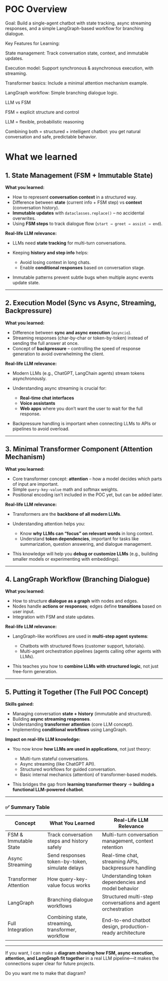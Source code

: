 # POC Overview

Goal: Build a single-agent chatbot with state tracking, async streaming responses, and a simple LangGraph-based workflow for branching dialogue.

Key Features for Learning:

State management: Track conversation state, context, and immutable updates.

Execution model: Support synchronous & asynchronous execution, with streaming.

Transformer basics: Include a minimal attention mechanism example.

LangGraph workflow: Simple branching dialogue logic.

LLM vs FSM

FSM = explicit structure and control

LLM = flexible, probabilistic reasoning

Combining both = structured + intelligent chatbot: you get natural conversation and safe, predictable behavior.

# What we learned

## **1. State Management (FSM + Immutable State)**

**What you learned:**

* How to represent **conversation context** in a structured way.
* Difference between **state** (current info + FSM step) vs **context** (conversation history).
* **Immutable updates** with `dataclasses.replace()` – no accidental overwrites.
* Using **FSM steps** to track dialogue flow (`start → greet → assist → end`).

**Real-life LLM relevance:**

* LLMs need **state tracking** for multi-turn conversations.
* Keeping **history and step info** helps:

  * Avoid losing context in long chats.
  * Enable **conditional responses** based on conversation stage.
* Immutable patterns prevent subtle bugs when multiple async events update state.

---

## **2. Execution Model (Sync vs Async, Streaming, Backpressure)**

**What you learned:**

* Difference between **sync and async execution** (`asyncio`).
* Streaming responses (char-by-char or token-by-token) instead of sending the full answer at once.
* Concept of **backpressure** – controlling the speed of response generation to avoid overwhelming the client.

**Real-life LLM relevance:**

* Modern LLMs (e.g., ChatGPT, LangChain agents) stream tokens asynchronously.
* Understanding async streaming is crucial for:

  * **Real-time chat interfaces**
  * **Voice assistants**
  * **Web apps** where you don’t want the user to wait for the full response.
* Backpressure handling is important when connecting LLMs to APIs or pipelines to avoid overload.

---

## **3. Minimal Transformer Component (Attention Mechanism)**

**What you learned:**

* Core transformer concept: **attention** – how a model decides which parts of input are important.
* Simple `query-key-value` math and softmax weights.
* Positional encoding isn’t included in the POC yet, but can be added later.

**Real-life LLM relevance:**

* Transformers are the **backbone of all modern LLMs**.
* Understanding attention helps you:

  * Know **why LLMs can “focus” on relevant words** in long context.
  * Understand **token dependencies**, important for tasks like summarization, question answering, and dialogue management.
* This knowledge will help you **debug or customize LLMs** (e.g., building smaller models or experimenting with embeddings).

---

## **4. LangGraph Workflow (Branching Dialogue)**

**What you learned:**

* How to structure **dialogue as a graph** with nodes and edges.
* Nodes handle **actions or responses**; edges define **transitions** based on user input.
* Integration with FSM and state updates.

**Real-life LLM relevance:**

* LangGraph-like workflows are used in **multi-step agent systems**:

  * Chatbots with structured flows (customer support, tutorials).
  * Multi-agent orchestration pipelines (agents calling other agents with LLMs).
* This teaches you how to **combine LLMs with structured logic**, not just free-form generation.

---

## **5. Putting it Together (The Full POC Concept)**

**Skills gained:**

* Managing conversation **state + history** (immutable and structured).
* Building **async streaming responses**.
* Understanding **transformer attention** (core LLM concept).
* Implementing **conditional workflows** using LangGraph.

**Impact on real-life LLM knowledge:**

* You now know **how LLMs are used in applications**, not just theory:

  * Multi-turn stateful conversations.
  * Async streaming (like ChatGPT API).
  * Structured workflows for guided conversation.
  * Basic internal mechanics (attention) of transformer-based models.
* This bridges the gap from **learning transformer theory** → **building a functional LLM-powered chatbot**.

---

### ✅ **Summary Table**

| Concept               | What You Learned                                  | Real-Life LLM Relevance                                     |
| --------------------- | ------------------------------------------------- | ----------------------------------------------------------- |
| FSM & Immutable State | Track conversation steps and history safely       | Multi-turn conversation management, context retention       |
| Async Streaming       | Send responses token-by-token, simulate delays    | Real-time chat, streaming APIs, backpressure handling       |
| Transformer Attention | How query-key-value focus works                   | Understanding token dependencies and model behavior         |
| LangGraph             | Branching dialogue workflows                      | Structured multi-step conversations and agent orchestration |
| Full Integration      | Combining state, streaming, transformer, workflow | End-to-end chatbot design, production-ready architecture    |

---

If you want, I can make a **diagram showing how FSM, async execution, attention, and LangGraph fit together** in a real LLM pipeline—it makes the connections super clear for future projects.

Do you want me to make that diagram?
